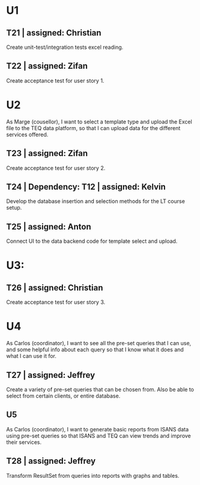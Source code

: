 # U1
## T21 | assigned: Christian
Create unit-test/integration tests excel reading.

## T22 | assigned: Zifan
Create acceptance test for user story 1.

# U2
As Marge (cousellor), I want to select a template type and upload the Excel
file to the TEQ data platform, so that I can upload data for the different
services offered.

## T23 | assigned: Zifan
Create acceptance test for user story 2.

## T24 | Dependency: T12 | assigned: Kelvin
Develop the database insertion and selection methods for the LT course setup.

## T25 | assigned: Anton
Connect UI to the data backend code for template select and upload.

# U3:
## T26 | assigned: Christian 
Create acceptance test for user story 3.

# U4
As Carlos (coordinator), I want to see all the pre-set queries that I can
use, and some helpful info about each query so that I know what it does and what I can use it for.

## T27 | assigned: Jeffrey
Create a variety of pre-set queries that can be chosen from. Also be able to select from certain clients, or entire database.

## U5
As Carlos (coordinator), I want to generate basic reports from ISANS data
using pre-set queries so that ISANS and TEQ can view trends and improve their services.

## T28 | assigned: Jeffrey
Transform ResultSet from queries into reports with graphs and tables.

